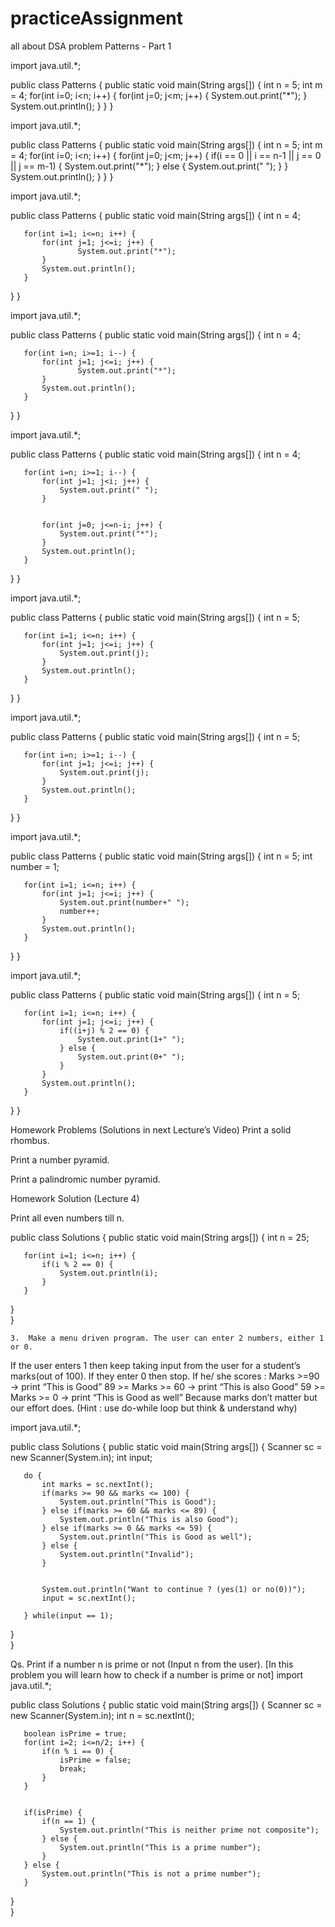 # practiceAssignment
all about DSA problem
Patterns - Part 1











import java.util.*;


public class Patterns {
   public static void main(String args[]) {
       int n = 5;
       int m = 4;
       for(int i=0; i<n; i++) {
           for(int j=0; j<m; j++) {
               System.out.print("*");
           }
           System.out.println();
       }
   }
}





















import java.util.*;


public class Patterns {
   public static void main(String args[]) {
       int n = 5;
       int m = 4;
       for(int i=0; i<n; i++) {
           for(int j=0; j<m; j++) {
               if(i == 0 || i == n-1 || j == 0 || j == m-1) {
                   System.out.print("*");
               } else {
                   System.out.print(" ");
               }
           }
           System.out.println();
       }
   }
}

























import java.util.*;


public class Patterns {
   public static void main(String args[]) {
       int n = 4;
      
       for(int i=1; i<=n; i++) {
           for(int j=1; j<=i; j++) {
                   System.out.print("*");
           }
           System.out.println();
       }
   }
}





























import java.util.*;


public class Patterns {
   public static void main(String args[]) {
       int n = 4;
      
       for(int i=n; i>=1; i--) {
           for(int j=1; j<=i; j++) {
                   System.out.print("*");
           }
           System.out.println();
       }
   }
}




























import java.util.*;


public class Patterns {
   public static void main(String args[]) {
       int n = 4;
      
       for(int i=n; i>=1; i--) {
           for(int j=1; j<i; j++) {
               System.out.print(" ");
           }


           for(int j=0; j<=n-i; j++) {
               System.out.print("*");
           }
           System.out.println();
       }
   }
}






















import java.util.*;


public class Patterns {
   public static void main(String args[]) {
       int n = 5;
      
       for(int i=1; i<=n; i++) {
           for(int j=1; j<=i; j++) {
               System.out.print(j);
           }
           System.out.println();
       }
   }
}
























import java.util.*;


public class Patterns {
   public static void main(String args[]) {
       int n = 5;
      
       for(int i=n; i>=1; i--) {
           for(int j=1; j<=i; j++) {
               System.out.print(j);
           }
           System.out.println();
       }
   }
}






















import java.util.*;


public class Patterns {
   public static void main(String args[]) {
       int n = 5;
       int number = 1;


       for(int i=1; i<=n; i++) {
           for(int j=1; j<=i; j++) {
               System.out.print(number+" ");
               number++;
           }
           System.out.println();
       }
   }
}





















import java.util.*;


public class Patterns {
   public static void main(String args[]) {
       int n = 5;


       for(int i=1; i<=n; i++) {
           for(int j=1; j<=i; j++) {
               if((i+j) % 2 == 0) {
                   System.out.print(1+" ");
               } else {
                   System.out.print(0+" ");
               }
           }
           System.out.println();
       }
   }
}













Homework Problems (Solutions in next Lecture’s Video)
Print a solid rhombus.





Print a number pyramid.





Print a palindromic number pyramid.
	










Homework Solution (Lecture 4)

Print all even numbers till n.

public class Solutions {
   public static void main(String args[]) {
       int n = 25;


       for(int i=1; i<=n; i++) {
           if(i % 2 == 0) {
               System.out.println(i);
           }
       }
   }   
}



    3.  Make a menu driven program. The user can enter 2 numbers, either 1 or 0. 
If the user enters 1 then keep taking input from the user for a student’s marks(out of 100). 
If they enter 0 then stop.
If he/ she scores :
Marks >=90 -> print “This is Good”
89 >= Marks >= 60 -> print “This is also Good”
59 >= Marks >= 0 -> print “This is Good as well”
	Because marks don’t matter but our effort does.
(Hint : use do-while loop but think & understand why)

import java.util.*;


public class Solutions {
   public static void main(String args[]) {
       Scanner sc = new Scanner(System.in);
       int input;


       do {
           int marks = sc.nextInt();
           if(marks >= 90 && marks <= 100) {
               System.out.println("This is Good");
           } else if(marks >= 60 && marks <= 89) {
               System.out.println("This is also Good");
           } else if(marks >= 0 && marks <= 59) {
               System.out.println("This is Good as well");
           } else {
               System.out.println("Invalid");
           }


           System.out.println("Want to continue ? (yes(1) or no(0))");
           input = sc.nextInt();
      
       } while(input == 1);
   }   
}



Qs. Print if a number n is prime or not (Input n from the user). 
[In this problem you will learn how to check if a number is prime or not]
import java.util.*;


public class Solutions {
   public static void main(String args[]) {
       Scanner sc = new Scanner(System.in);
       int n = sc.nextInt();


       boolean isPrime = true;
       for(int i=2; i<=n/2; i++) {
           if(n % i == 0) {
               isPrime = false;
               break;
           }
       }


       if(isPrime) {
           if(n == 1) {
               System.out.println("This is neither prime not composite");
           } else {
               System.out.println("This is a prime number");
           }
       } else {
           System.out.println("This is not a prime number");
       }
   }   
}


  
